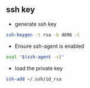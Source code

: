 ## ssh key
* generate ssh key
```bash
ssh-keygen -t rsa -b 4096 -C
```
* Ensure ssh-agent is enabled
```bash
eval "$(ssh-agent -s)"
```

* load the private key
```bash
ssh-add ~/.ssh/id_rsa
```
